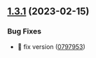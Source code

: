 ## [1.3.1](https://github.com/Exlint/cli/compare/v1.3.0...v1.3.1) (2023-02-15)


### Bug Fixes

* 🐞 fix version ([0797953](https://github.com/Exlint/cli/commit/079795356038734a3ed05b6b1acfbeb77aa0b7f1))
